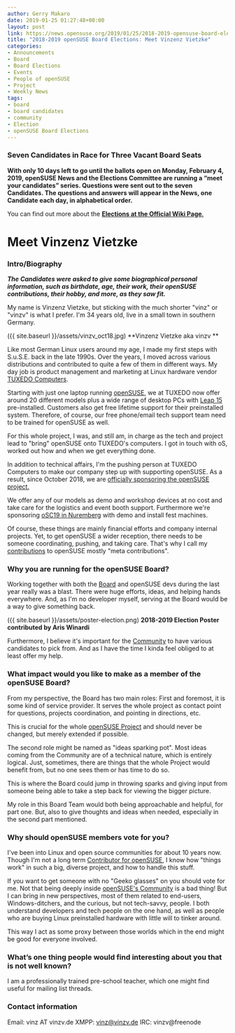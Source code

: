 ```yaml
---
author: Gerry Makaro
date: 2019-01-25 01:27:48+00:00
layout: post
link: https://news.opensuse.org/2019/01/25/2018-2019-opensuse-board-elections-meet-vinzenz-vietzke/
title: "2018-2019 openSUSE Board Elections: Meet Vinzenz Vietzke"
categories:
- Announcements
- Board
- Board Elections
- Events
- People of openSUSE
- Project
- Weekly News
tags:
- board
- board candidates
- community
- Election
- openSUSE Board Elections
---
```



### Seven Candidates in Race for Three Vacant Board Seats




**With only 10 days left to go until the ballots open on Monday, February 4, 2019, openSUSE News and the Elections Committee are running a “meet your candidates” series. Questions were sent out to the seven Candidates. The questions and answers will appear in the News, one Candidate each day, in alphabetical order.**




You can find out more about the [**Elections at the Official Wiki Page**.](https://en.opensuse.org/openSUSE:Board_election)





# Meet Vinzenz Vietzke




### Intro/Biography




_**The Candidates were asked to give some biographical personal information, such as birthdate, age, their work, their openSUSE contributions, their hobby, and more, as they saw fit.**_


My name is Vinzenz Vietzke, but sticking with the much shorter "vinz" or "vinzv" is what I prefer. I'm 34 years old, live in a small town in southern Germany.

({{ site.baseurl }}/assets/vinzv_oct18.jpg) **Vinzenz Vietzke aka vinzv **

Like most German Linux users around my age, I made my first steps with S.u.S.E. back in the late 1990s. Over the years, I moved across various distributions and contributed to quite a few of them in different ways. My day job is product management and marketing at Linux hardware vendor [TUXEDO Computers](https://www.tuxedocomputers.com/en/Infos/News/openSUSE-Leap-15-on-PCs-and-Notebooks-from-TUXEDO-Computers.tuxedo).

Starting with just one laptop running [openSUSE](https://www.opensuse.org/), we at TUXEDO now offer around 20 different models plus a wide range of desktop PCs with [Leap 15](https://www.opensuse.org/#Leap) pre-installed. Customers also get free lifetime support for their preinstalled system. Therefore, of course, our free phone/email tech support team need to be trained for openSUSE as well.

For this whole project, I was, and still am, in charge as the tech and project lead to "bring" openSUSE onto TUXEDO's computers. I got in touch with oS, worked out how and when we get everything done.

In addition to technical affairs, I'm the pushing person at TUXEDO Computers to make our company step up with supporting openSUSE. As a result, since October 2018, we are [officially sponsoring the openSUSE project.](https://en.opensuse.org/Sponsors)

We offer any of our models as demo and workshop devices at no cost and take care for the logistics and event booth support. Furthermore we're sponsoring [oSC19 in Nuremberg](https://events.opensuse.org/conference/oSC19) with demo and install fest machines.

Of course, these things are mainly financial efforts and company internal projects. Yet, to get openSUSE a wider reception, there needs to be someone coordinating, pushing, and taking care. That's why I call my [contributions](https://en.opensuse.org/Portal:How_to_participate) to openSUSE mostly "meta contributions".


### Why you are running for the openSUSE Board?


Working together with both the [Board](https://en.opensuse.org/openSUSE:Board) and openSUSE devs during the last year really was a blast. There were huge efforts, ideas, and helping hands everywhere. And, as I'm no developer myself, serving at the Board would be a way to give something back.

({{ site.baseurl }}/assets/poster-election.png) **2018-2019 Election Poster contributed by Aris Winardi**

Furthermore, I believe it's important for the [Community](https://en.opensuse.org/Portal:Project) to have various candidates to pick from. And as I have the time I kinda feel obliged to at least offer my help.


### What impact would you like to make as a member of the openSUSE Board?


From my perspective, the Board has two main roles: First and foremost, it is some kind of service provider. It serves the whole project as contact point for questions, projects coordination, and pointing in directions, etc.

This is crucial for the whole [openSUSE Project](https://en.opensuse.org/Portal:Project) and should never be changed, but merely extended if possible.

The second role might be named as "ideas sparking pot". Most ideas coming from the Community are of a technical nature, which is entirely logical. Just, sometimes, there are things that the whole Project would benefit from, but no one sees them or has time to do so.

This is where the Board could jump in throwing sparks and giving input from someone being able to take a step back for viewing the bigger picture.

My role in this Board Team would both being approachable and helpful, for part one. But, also to give thoughts and ideas when needed, especially in the second part mentioned.


### Why should openSUSE members vote for you?


I've been into Linux and open source communities for about 10 years now. Though I'm not a long term [Contributor for openSUSE](https://en.opensuse.org/Portal:How_to_participate), I know how "things work" in such a big, diverse project, and how to handle this stuff.

If you want to get someone with no "Geeko glasses" on you should vote for me. Not that being deeply inside [openSUSE's Community](https://en.opensuse.org/Portal:Project) is a bad thing! But I can bring in new perspectives, most of them related to end-users, Windows-ditchers, and the curious, but not tech-savvy, people. I both understand developers and tech people on the one hand, as well as people who are buying Linux preinstalled hardware with little will to tinker around.

This way I act as some proxy between those worlds which in the end might be good for everyone involved.


### What’s one thing people would find interesting about you that is not well known?


I am a professionally trained pre-school teacher, which one might find useful for mailing list threads.


### Contact information


Email: vinz AT vinzv.de
XMPP: vinz@vinzv.de
IRC: vinzv@freenode		
